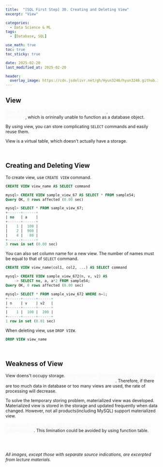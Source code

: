 ```yaml
---
title:  "[SQL First Step] 30. Creating and Deleting View"
excerpt: "View"

categories:
  - Data Science & ML
tags:
  - [Database, SQL]

use_math: true
toc: true
toc_sticky: true

date: 2025-02-20
last_modified_at: 2025-02-20

header:
  overlay_image: https://cdn.jsdelivr.net/gh/Hyun3246/hyun3246.github.io@master/image/overlay image/SQL First Step.png
---
```

## View
<span style="color:#F5F5F7">View is a database objectified version of subquery</span>. <span style="color:#F5F5F7">View records `SELECT` command</span>, which is orininally unable to function as a database object.

By using view, you can store complicating `SELECT` commands and easily reuse them.

View is a virtual table, which doesn't actually have a storage.

<br/>

## Creating and Deleting View
To create view, use `CREATE VIEW` command.

```sql
CREATE VIEW view_name AS SELECT command
```

```sql
mysql> CREATE VIEW sample_view_67 AS SELECT * FROM sample54;
Query OK, 0 rows affected (0.00 sec)

mysql> SELECT * FROM sample_view_67;
+------+------+
| no   | a    |
+------+------+
|    1 |  100 |
|    2 |  900 |
|    4 |   80 |
+------+------+
3 rows in set (0.00 sec)
```

You can also set column name for a new view. The number of names must be equal to that of `SELECT` command.

```sql
CREATE VIEW view_name(col1, col2, ...) AS SELECT command
```

```sql
mysql> CREATE VIEW sample_view_672(n, v, v2) AS
    -> SELECT no, a, a*2 FROM sample54;
Query OK, 0 rows affected (0.00 sec)

mysql> SELECT * FROM sample_view_672 WHERE n=1;
+------+------+------+
| n    | v    | v2   |
+------+------+------+
|    1 |  100 |  200 |
+------+------+------+
1 row in set (0.01 sec)
```

When deleting view, use `DROP VIEW`.

```sql
DROP VIEW view_name
```

<br/>


## Weakness of View
View doens't occupy storage. <span style="color:#F5F5F7">Whenever view is referred, `SELECT` command of view is performed and the result is stored temporary</span>. Therefore, if there are too much data in database or too many views are used, the rate of processing will decrease.

To solve the temporary storing problem, materialized view was developed. Materialized view is stored in the storage and updated frequently when data changed. However, not all products(including MySQL) support materialized view.

<span style="color:#F5F5F7">Additionally, in principle, SELECT command of view should be executed independently</span>. This limination could be avoided by using function table.


<br/>
<br/>

*All images, except those with separate source indications, are excerpted from lecture materials.*